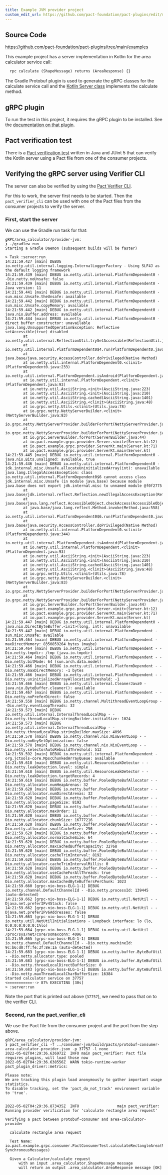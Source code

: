 ```yaml
---
title: Example JVM provider project
custom_edit_url: https://github.com/pact-foundation/pact-plugins/edit/main/examples/gRPC/area_calculator/provider-jvm/README.md
---
```

<!-- This file has been synced from the pact-foundation/pact-plugins repository. Please do not edit it directly. The URL of the source file can be found in the custom_edit_url value above -->

## Source Code

https://github.com/pact-foundation/pact-plugins/tree/main/examples


This example project has a server implementation in Kotlin for the area calculator service call:

```protobuf
  rpc calculate (ShapeMessage) returns (AreaResponse) {}
```

The Gradle Protobuf plugin is used to generate the gRPC classes for the calculate service call and the [Kotlin Server
class](https://github.com/pact-foundation/pact-plugins/blob/main/server/src/main/kotlin/io/pact/example/grpc/provider/Server.kt) implements the calculate method.

## gRPC plugin

To run the test in this project, it requires the gRPC plugin to be installed. See the [documentation on that plugin](https://github.com/pactflow/pact-protobuf-plugin#installation).

## Pact verification test

There is a [Pact verification test](https://github.com/pact-foundation/pact-plugins/blob/main/server/src/test/java/io/pact/example/grpc/provider/PactVerificationTest.java) written in Java and JUint 5 that can verify the Kotlin server using a Pact file from
one of the consumer projects.

## Verifying the gRPC server using Verifier CLI

The server can also be verified by using the [Pact Verifier CLI](https://github.com/pact-foundation/pact-reference/tree/master/rust/pact_verifier_cli).

For this to work, the server first needs to be started. Then the `pact_verifier_cli` can be used with one of the Pact files
from the consumer projects to verify the server.

### First, start the server

We can use the Gradle run task for that:

```console
gRPC/area_calculator/provider-jvm: 
❯ ./gradlew run
Starting a Gradle Daemon (subsequent builds will be faster)

> Task :server:run
14:21:59.427 [main] DEBUG io.netty.util.internal.logging.InternalLoggerFactory - Using SLF4J as the default logging framework
14:21:59.439 [main] DEBUG io.netty.util.internal.PlatformDependent0 - -Dio.netty.noUnsafe: false
14:21:59.439 [main] DEBUG io.netty.util.internal.PlatformDependent0 - Java version: 11
14:21:59.441 [main] DEBUG io.netty.util.internal.PlatformDependent0 - sun.misc.Unsafe.theUnsafe: available
14:21:59.442 [main] DEBUG io.netty.util.internal.PlatformDependent0 - sun.misc.Unsafe.copyMemory: available
14:21:59.442 [main] DEBUG io.netty.util.internal.PlatformDependent0 - java.nio.Buffer.address: available
14:21:59.444 [main] DEBUG io.netty.util.internal.PlatformDependent0 - direct buffer constructor: unavailable
java.lang.UnsupportedOperationException: Reflective setAccessible(true) disabled
        at io.netty.util.internal.ReflectionUtil.trySetAccessible(ReflectionUtil.java:31)
        at io.netty.util.internal.PlatformDependent0$4.run(PlatformDependent0.java:239)
        at java.base/java.security.AccessController.doPrivileged(Native Method)
        at io.netty.util.internal.PlatformDependent0.<clinit>(PlatformDependent0.java:233)
        at io.netty.util.internal.PlatformDependent.isAndroid(PlatformDependent.java:294)
        at io.netty.util.internal.PlatformDependent.<clinit>(PlatformDependent.java:93)
        at io.netty.util.AsciiString.<init>(AsciiString.java:223)
        at io.netty.util.AsciiString.<init>(AsciiString.java:210)
        at io.netty.util.AsciiString.cached(AsciiString.java:1401)
        at io.netty.util.AsciiString.<clinit>(AsciiString.java:48)
        at io.grpc.netty.Utils.<clinit>(Utils.java:78)
        at io.grpc.netty.NettyServerBuilder.<clinit>(NettyServerBuilder.java:83)
        at io.grpc.netty.NettyServerProvider.builderForPort(NettyServerProvider.java:40)
        at io.grpc.netty.NettyServerProvider.builderForPort(NettyServerProvider.java:25)
        at io.grpc.ServerBuilder.forPort(ServerBuilder.java:44)
        at io.pact.example.grpc.provider.Server.<init>(Server.kt:12)
        at io.pact.example.grpc.provider.ServerKt.main(Server.kt:71)
        at io.pact.example.grpc.provider.ServerKt.main(Server.kt)
14:21:59.445 [main] DEBUG io.netty.util.internal.PlatformDependent0 - java.nio.Bits.unaligned: available, true
14:21:59.446 [main] DEBUG io.netty.util.internal.PlatformDependent0 - jdk.internal.misc.Unsafe.allocateUninitializedArray(int): unavailable
java.lang.IllegalAccessException: class io.netty.util.internal.PlatformDependent0$6 cannot access class jdk.internal.misc.Unsafe (in module java.base) because module java.base does not export jdk.internal.misc to unnamed module @f0f2775
        at java.base/jdk.internal.reflect.Reflection.newIllegalAccessException(Reflection.java:361)
        at java.base/java.lang.reflect.AccessibleObject.checkAccess(AccessibleObject.java:591)
        at java.base/java.lang.reflect.Method.invoke(Method.java:558)
        at io.netty.util.internal.PlatformDependent0$6.run(PlatformDependent0.java:353)
        at java.base/java.security.AccessController.doPrivileged(Native Method)
        at io.netty.util.internal.PlatformDependent0.<clinit>(PlatformDependent0.java:344)
        at io.netty.util.internal.PlatformDependent.isAndroid(PlatformDependent.java:294)
        at io.netty.util.internal.PlatformDependent.<clinit>(PlatformDependent.java:93)
        at io.netty.util.AsciiString.<init>(AsciiString.java:223)
        at io.netty.util.AsciiString.<init>(AsciiString.java:210)
        at io.netty.util.AsciiString.cached(AsciiString.java:1401)
        at io.netty.util.AsciiString.<clinit>(AsciiString.java:48)
        at io.grpc.netty.Utils.<clinit>(Utils.java:78)
        at io.grpc.netty.NettyServerBuilder.<clinit>(NettyServerBuilder.java:83)
        at io.grpc.netty.NettyServerProvider.builderForPort(NettyServerProvider.java:40)
        at io.grpc.netty.NettyServerProvider.builderForPort(NettyServerProvider.java:25)
        at io.grpc.ServerBuilder.forPort(ServerBuilder.java:44)
        at io.pact.example.grpc.provider.Server.<init>(Server.kt:12)
        at io.pact.example.grpc.provider.ServerKt.main(Server.kt:71)
        at io.pact.example.grpc.provider.ServerKt.main(Server.kt)
14:21:59.447 [main] DEBUG io.netty.util.internal.PlatformDependent0 - java.nio.DirectByteBuffer.<init>(long, int): unavailable
14:21:59.447 [main] DEBUG io.netty.util.internal.PlatformDependent - sun.misc.Unsafe: available
14:21:59.464 [main] DEBUG io.netty.util.internal.PlatformDependent - maxDirectMemory: 8350859264 bytes (maybe)
14:21:59.464 [main] DEBUG io.netty.util.internal.PlatformDependent - -Dio.netty.tmpdir: /tmp (java.io.tmpdir)
14:21:59.464 [main] DEBUG io.netty.util.internal.PlatformDependent - -Dio.netty.bitMode: 64 (sun.arch.data.model)
14:21:59.466 [main] DEBUG io.netty.util.internal.PlatformDependent - -Dio.netty.maxDirectMemory: -1 bytes
14:21:59.466 [main] DEBUG io.netty.util.internal.PlatformDependent - -Dio.netty.uninitializedArrayAllocationThreshold: -1
14:21:59.466 [main] DEBUG io.netty.util.internal.CleanerJava9 - java.nio.ByteBuffer.cleaner(): available
14:21:59.467 [main] DEBUG io.netty.util.internal.PlatformDependent - -Dio.netty.noPreferDirect: false
14:21:59.558 [main] DEBUG io.netty.channel.MultithreadEventLoopGroup - -Dio.netty.eventLoopThreads: 32
14:21:59.573 [main] DEBUG io.netty.util.internal.InternalThreadLocalMap - -Dio.netty.threadLocalMap.stringBuilder.initialSize: 1024
14:21:59.573 [main] DEBUG io.netty.util.internal.InternalThreadLocalMap - -Dio.netty.threadLocalMap.stringBuilder.maxSize: 4096
14:21:59.578 [main] DEBUG io.netty.channel.nio.NioEventLoop - -Dio.netty.noKeySetOptimization: false
14:21:59.578 [main] DEBUG io.netty.channel.nio.NioEventLoop - -Dio.netty.selectorAutoRebuildThreshold: 512
14:21:59.592 [main] DEBUG io.netty.util.internal.PlatformDependent - org.jctools-core.MpscChunkedArrayQueue: available
14:21:59.618 [main] DEBUG io.netty.util.ResourceLeakDetector - -Dio.netty.leakDetection.level: simple
14:21:59.618 [main] DEBUG io.netty.util.ResourceLeakDetector - -Dio.netty.leakDetection.targetRecords: 4
14:21:59.619 [main] DEBUG io.netty.buffer.PooledByteBufAllocator - -Dio.netty.allocator.numHeapArenas: 32
14:21:59.620 [main] DEBUG io.netty.buffer.PooledByteBufAllocator - -Dio.netty.allocator.numDirectArenas: 32
14:21:59.620 [main] DEBUG io.netty.buffer.PooledByteBufAllocator - -Dio.netty.allocator.pageSize: 8192
14:21:59.620 [main] DEBUG io.netty.buffer.PooledByteBufAllocator - -Dio.netty.allocator.maxOrder: 11
14:21:59.620 [main] DEBUG io.netty.buffer.PooledByteBufAllocator - -Dio.netty.allocator.chunkSize: 16777216
14:21:59.620 [main] DEBUG io.netty.buffer.PooledByteBufAllocator - -Dio.netty.allocator.smallCacheSize: 256
14:21:59.620 [main] DEBUG io.netty.buffer.PooledByteBufAllocator - -Dio.netty.allocator.normalCacheSize: 64
14:21:59.620 [main] DEBUG io.netty.buffer.PooledByteBufAllocator - -Dio.netty.allocator.maxCachedBufferCapacity: 32768
14:21:59.620 [main] DEBUG io.netty.buffer.PooledByteBufAllocator - -Dio.netty.allocator.cacheTrimInterval: 8192
14:21:59.620 [main] DEBUG io.netty.buffer.PooledByteBufAllocator - -Dio.netty.allocator.cacheTrimIntervalMillis: 0
14:21:59.620 [main] DEBUG io.netty.buffer.PooledByteBufAllocator - -Dio.netty.allocator.useCacheForAllThreads: true
14:21:59.620 [main] DEBUG io.netty.buffer.PooledByteBufAllocator - -Dio.netty.allocator.maxCachedByteBuffersPerChunk: 1023
14:21:59.660 [grpc-nio-boss-ELG-1-1] DEBUG io.netty.channel.DefaultChannelId - -Dio.netty.processId: 139445 (auto-detected)
14:21:59.662 [grpc-nio-boss-ELG-1-1] DEBUG io.netty.util.NetUtil - -Djava.net.preferIPv4Stack: false
14:21:59.662 [grpc-nio-boss-ELG-1-1] DEBUG io.netty.util.NetUtil - -Djava.net.preferIPv6Addresses: false
14:21:59.663 [grpc-nio-boss-ELG-1-1] DEBUG io.netty.util.NetUtilInitializations - Loopback interface: lo (lo, 0:0:0:0:0:0:0:1%lo)
14:21:59.664 [grpc-nio-boss-ELG-1-1] DEBUG io.netty.util.NetUtil - /proc/sys/net/core/somaxconn: 4096
14:21:59.665 [grpc-nio-boss-ELG-1-1] DEBUG io.netty.channel.DefaultChannelId - -Dio.netty.machineId: 9c:b6:d0:ff:fe:3f:8e:1a (auto-detected)
14:21:59.683 [grpc-nio-boss-ELG-1-1] DEBUG io.netty.buffer.ByteBufUtil - -Dio.netty.allocator.type: pooled
14:21:59.683 [grpc-nio-boss-ELG-1-1] DEBUG io.netty.buffer.ByteBufUtil - -Dio.netty.threadLocalDirectBufferSize: 0
14:21:59.683 [grpc-nio-boss-ELG-1-1] DEBUG io.netty.buffer.ByteBufUtil - -Dio.netty.maxThreadLocalCharBufferSize: 16384
Started calculator service on 37757
<===========--> 87% EXECUTING [30s]
> :server:run
```

Note the port that is printed out above (`37757`), we need to pass that on to the verifier CLI.

### Second, run the pact_verifier_cli

We use the Pact file from the consumer project and the port from the step above.

```console
gRPC/area_calculator/provider-jvm: 
❯ pact_verifier_cli -f ../consumer-jvm/build/pacts/protobuf-consumer-area-calculator-provider.json -p 37757 -l none
2022-05-02T04:29:36.636972Z  INFO main pact_verifier: Pact file requires plugins, will load those now
2022-05-02T04:29:36.638556Z  WARN tokio-runtime-worker pact_plugin_driver::metrics: 

Please note:
We are tracking this plugin load anonymously to gather important usage statistics.
To disable tracking, set the 'pact_do_not_track' environment variable to 'true'.


2022-05-02T04:29:36.873435Z  INFO                 main pact_verifier: Running provider verification for 'calculate rectangle area request'

Verifying a pact between protobuf-consumer and area-calculator-provider

  calculate rectangle area request

  Test Name: io.pact.example.grpc.consumer.PactConsumerTest.calculateRectangleArea(MockServer, SynchronousMessages)

  Given a Calculator/calculate request
      with an input .area_calculator.ShapeMessage message
      will return an output .area_calculator.AreaResponse message [OK]

```

